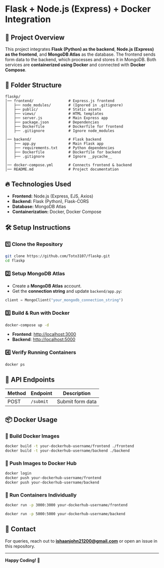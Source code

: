 # Flask + Node.js (Express) + Docker Integration

## 🚀 Project Overview
This project integrates **Flask (Python) as the backend**, **Node.js (Express) as the frontend**, and **MongoDB Atlas** as the database. The frontend sends form data to the backend, which processes and stores it in MongoDB. Both services are **containerized using Docker** and connected with **Docker Compose**.

## 📁 Folder Structure
```
flaskp/
│── frontend/                # Express.js frontend
│   ├── node_modules/        # (Ignored in .gitignore)
│   ├── public/              # Static assets
│   ├── views/               # HTML templates
│   ├── server.js            # Main Express app
│   ├── package.json         # Dependencies
│   ├── Dockerfile           # Dockerfile for frontend
│   ├── .gitignore           # Ignore node_modules
│
│── backend/                 # Flask backend
│   ├── app.py               # Main Flask app
│   ├── requirements.txt     # Python dependencies
│   ├── Dockerfile           # Dockerfile for backend
│   ├── .gitignore           # Ignore __pycache__
│
│── docker-compose.yml       # Connects frontend & backend
│── README.md                # Project documentation
```

## 🔥 Technologies Used
- **Frontend:** Node.js (Express, EJS, Axios)
- **Backend:** Flask (Python), Flask-CORS
- **Database:** MongoDB Atlas
- **Containerization:** Docker, Docker Compose

## 🛠 Setup Instructions

### **1️⃣ Clone the Repository**
```bash
git clone https://github.com/Toto3107/flaskp.git
cd flaskp
```

### **2️⃣ Setup MongoDB Atlas**
- Create a **MongoDB Atlas** account.
- Get the **connection string** and update `backend/app.py`:
```python
client = MongoClient("your_mongodb_connection_string")
```

### **3️⃣ Build & Run with Docker**
```bash
docker-compose up -d
```
- **Frontend**: [http://localhost:3000](http://localhost:3000)
- **Backend**: [http://localhost:5000](http://localhost:5000)

### **4️⃣ Verify Running Containers**
```bash
docker ps
```

## 📌 API Endpoints
| Method | Endpoint           | Description            |
|--------|-------------------|------------------------|
| POST   | `/submit`         | Submit form data      |

## 📦 Docker Usage
### **🔹 Build Docker Images**
```bash
docker build -t your-dockerhub-username/frontend ./frontend
docker build -t your-dockerhub-username/backend ./backend
```

### **🔹 Push Images to Docker Hub**
```bash
docker login
docker push your-dockerhub-username/frontend
docker push your-dockerhub-username/backend
```

### **🔹 Run Containers Individually**
```bash
docker run -p 3000:3000 your-dockerhub-username/frontend
```
```bash
docker run -p 5000:5000 your-dockerhub-username/backend
```

## 📧 Contact
For queries, reach out to **ishaanjohn21200@gmail.com** or open an issue in this repository.

---
**Happy Coding! 🚀**

